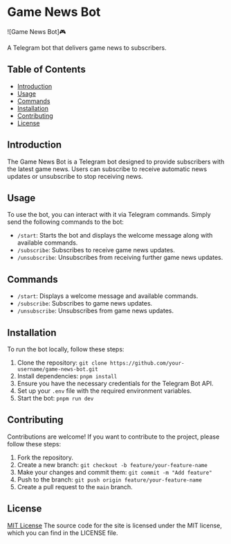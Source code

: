 # Game News Bot

![Game News Bot]:video_game:

A Telegram bot that delivers game news to subscribers.

## Table of Contents

- [Introduction](#introduction)
- [Usage](#usage)
- [Commands](#commands)
- [Installation](#installation)
- [Contributing](#contributing)
- [License](#license)

## Introduction

The Game News Bot is a Telegram bot designed to provide subscribers with the latest game news. Users can subscribe to receive automatic news updates or unsubscribe to stop receiving news.

## Usage

To use the bot, you can interact with it via Telegram commands. Simply send the following commands to the bot:

- `/start`: Starts the bot and displays the welcome message along with available commands.
- `/subscribe`: Subscribes to receive game news updates.
- `/unsubscribe`: Unsubscribes from receiving further game news updates.

## Commands

- `/start`: Displays a welcome message and available commands.
- `/subscribe`: Subscribes to game news updates.
- `/unsubscribe`: Unsubscribes from game news updates.

## Installation

To run the bot locally, follow these steps:

1. Clone the repository: `git clone https://github.com/your-username/game-news-bot.git`
2. Install dependencies: `pnpm install`
3. Ensure you have the necessary credentials for the Telegram Bot API.
4. Set up your `.env` file with the required environment variables.
5. Start the bot: `pnpm run dev`

## Contributing

Contributions are welcome! If you want to contribute to the project, please follow these steps:

1. Fork the repository.
2. Create a new branch: `git checkout -b feature/your-feature-name`
3. Make your changes and commit them: `git commit -m "Add feature"`
4. Push to the branch: `git push origin feature/your-feature-name`
5. Create a pull request to the `main` branch.

## License

[MIT License](LICENSE)
The source code for the site is licensed under the MIT license, which you can find in the LICENSE file.

